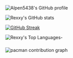 ![Alpen5438's GitHub profile](img/github-profile.png)

![Rexxy's GitHub stats](https://github-readme-stats.vercel.app/api?username=Alpen5438&show_icons=true&theme=tokyonight)

[![GitHub Streak](https://streak-stats.demolab.com/?user=Alpen5438&theme=tokyonight)](https://git.io/streak-stats)

![Rexxy's Top Languages](https://github-readme-stats.vercel.app/api/top-langs/?username=Alpen5438&theme=tokyonight&show_icons=true&hide_border=false&layout=compact)- 

###

<picture>
  <source media="(prefers-color-scheme: dark)" srcset="https://raw.githubusercontent.com/rexxy-4v/rexxy-4v/output/pacman-contribution-graph-dark.svg">
  <source media="(prefers-color-scheme: light)" srcset="https://raw.githubusercontent.com/rexxy-4v/rexxy-4v/output/pacman-contribution-graph.svg">
  <img alt="pacman contribution graph" src="https://raw.githubusercontent.com/rexxy-4v/rexxy-4v/output/pacman-contribution-graph.svg">
</picture>

###
<!---
Alpen5438/Alpen5438 is a ✨ special ✨ repository because its `README.md` (this file) appears on your GitHub profile.
You can click the Preview link to take a look at your changes.
--->
